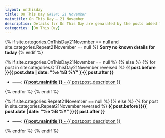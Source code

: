 ```yaml
---
layout: onthisday
title: On This Day &#124; 21 November
maintitle: On This Day — 21 November
description: Details for On This Day are genarated by the posts added to the website so the content is subject to changes/updates over time.
categories: [On This Day]
---
```


{% if site.categories.OnThisDay21November == null and site.categories.Repeat21November == null %}
<strong>Sorry no known details for today</strong>
{% endif %}

{% if site.categories.OnThisDay21November == null %}
{% else %}
{% for post in site.categories.OnThisDay21November reversed %}
<strong>{{ post.before }}{{ post.date | date: "%e %B %Y" }}{{ post.after }}</strong>
<ul>
<li> ——: <a class="{{ post.class }}" href="{{ post.url }}"><strong>{{ post.maintitle }}</strong> - {{ post.post_description }}</a></li>
</ul>
{% endfor %}
{% endif %}

{% if site.categories.Repeat21November == null %}
{% else %}
{% for post in site.categories.Repeat21November reversed %}
<strong>{{ post.before }}{{ post.date | date: "%e %B %Y" }}{{ post.after }}</strong>
<ul>
<li> ——: <a class="{{ post.class }}" href="{{ post.url }}"><strong>{{ post.maintitle }}</strong> - {{ post.post_description }}</a></li>
</ul>
{% endfor %}
{% endif %}
